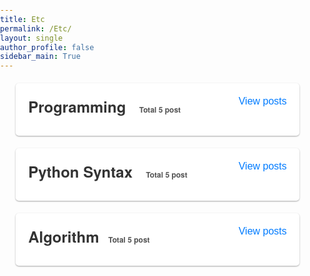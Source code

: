 ```yaml
---
title: Etc
permalink: /Etc/
layout: single
author_profile: false
sidebar_main: True
---
```


<head>
    <meta charset="UTF-8">
    <meta name="viewport" content="width=device-width, initial-scale=1.0">
    <link rel="stylesheet" href="https://cdnjs.cloudflare.com/ajax/libs/font-awesome/6.1.0/css/all.min.css">
    <style>
        * {
            box-sizing: border-box;
        }
        body {
            font-family: 'San Francisco', 'Helvetica Neue', Helvetica, Arial, sans-serif;
            margin: 0;
            padding: 0;
        }
        .list__item {
            position: relative;
            background-color: #fff;
            border: none;
            border-radius: 5px;
            padding: 20px;
            margin: 20px auto;
            width: 90%;
            max-width: 800px;
            box-shadow: 0 1px 3px rgba(0, 0, 0, 0.12), 0 1px 2px rgba(0, 0, 0, 0.24);
            transition: all 0.3s cubic-bezier(0.25, 0.8, 0.25, 1);
        }
        .list__item:hover {
            box-shadow: 0 14px 28px rgba(0, 0, 0, 0.25), 0 10px 10px rgba(0, 0, 0, 0.22);
        }
        .list__item h2 {
            font-size: 24px;
            margin-bottom: 10px;
            margin-top: 0px;
            color: #333;
            display: inline-block;
        }
        .posts-count {
            display: inline-block;
            /* border: 1px solid #515151; */
            color: #515151;
            font-size: 12px;
            padding: 2px 5px;
            margin-left: 3px;
        }
        .toggle {
            position: absolute;
            top: 20px;
            right: 20px;
            background: none;
            border: none;
            padding: 0;
            margin: 0;
            cursor: pointer;
            font-size: 16px;
            color: #007bff;
            display: inline-block;
        }
        .archive__container {
            max-height: 0;
            overflow: hidden;
            transition: max-height 0.3s ease-out;
            overflow: auto;
        }
        .list__item.open .archive__container {
            max-height: 500px;
            transition: max-height 0.5s ease-in;
        }
        .archive__item {
            padding: 0;
            margin-bottom: 5px;
            clear: both;
            opacity: 0;
            max-height: 0;
            overflow: hidden;
            transition: opacity 0.3s ease-out, max-height 0.3s ease-out;
        }
        .archive__item-title {
            font-size: 20px;
            font-weight: 600;
            margin-bottom: 0;
            padding: 0;
            color: #333;
        }
        .archive__item-title a {
            display: inline;
            color: #007aff;
            text-decoration: none;
            padding: 0;
            margin: 0;
        }
        .archive__item-title a:hover {
            text-decoration: underline;
        }
        .page__meta-date {
            font-size: 14px;
        }
        .page__meta-date {
            font-size: 14px;
            color: #777;
        }
        .subcategory {
            font-size: 22px;
            font-weight: 600;
            margin-bottom: 5px;
            padding: 10px 0;
            color: #333;
            cursor: pointer;
        }
        .subcategory:hover {
            text-decoration: underline;
        }
        .archive__item-wrapper {
            padding: 10px 0;
        }
        .subcategory-text {
            font-size: 12px;
            color: #e6c129;
            margin-left: 3px;
        }
        .subcategory-container {
            display: none;
        }
        .subcategory-container.open {
            display: block;
        }
        .subcategory-text {
            font-size: 12px;
            color: #e6c129;
            margin-left: 3px;
        }
        .apple-style {
            font-family: -apple-system, BlinkMacSystemFont, 'San Francisco', 'Helvetica Neue', Helvetica, Arial, sans-serif;
            font-size: 20px;
            font-weight: 600;
            color: #333;
            letter-spacing: -0.02em;
            text-decoration: none;
            transition: color 0.2s ease-in-out;
            padding: 3px 8px;
            border-radius: 5px;
            background-color: rgba(0, 0, 0, 0.05);
        }
        .apple-style:hover {
            color: #007aff;
            background-color: rgba(0, 0, 0, 0.1);
        }
    </style>

</head>
<body>

<div class="list__item">
    <h2>Programming <span class="posts-count">📂 Total 5 post</span></h2>
    <button class="toggle">View posts</button>   
    <div class="archive__container">
                <div class="archive__item-wrapper">
                <article class="archive__item" itemscope="" itemtype="https://schema.org/CreativeWork" data-category="subcategory1">
                    <h3 class="archive__item-title no_toc" itemprop="headline">
                        <a href="https://github.com/umrealengine/StudyArchive/blob/main/Python/Python%20Syntax.md">총정리</a>
                    </h3>
                </article>
            </div>
        <h3 class="subcategory">Subcategory 1 <span class="subcategory-text">📁2 post</span></h3>
        <div class="subcategory-container">
            <div class="archive__item-wrapper">
                <article class="archive__item" itemscope="" itemtype="https://schema.org/CreativeWork" data-category="subcategory1">
                    <h3 class="archive__item-title no_toc" itemprop="headline">
                        <a href="/pythonnote/">pythonnote</a>
                    </h3>
                    <p class="page__meta">
                        <span class="page__meta-date">
                            <i class="far fa-calendar-alt" aria-hidden="true"></i>
                            <time datetime="2023-03-15T00:00:00+09:00">2023-03-15</time>
                        </span>
                    </p>
                </article>
            </div>
                        <div class="archive__item-wrapper">
                <article class="archive__item" itemscope="" itemtype="https://schema.org/CreativeWork" data-category="subcategory1">
                    <h3 class="archive__item-title no_toc" itemprop="headline">
                        <a href="/pythonnote/">pythonnote</a>
                    </h3>
                    <p class="page__meta">
                        <span class="page__meta-date">
                            <i class="far fa-calendar-alt" aria-hidden="true"></i>
                            <time datetime="2023-03-15T00:00:00+09:00">2023-03-15</time>
                        </span>
                    </p>
                </article>
            </div>
                        <div class="archive__item-wrapper">
                <article class="archive__item" itemscope="" itemtype="https://schema.org/CreativeWork" data-category="subcategory1">
                    <h3 class="archive__item-title no_toc" itemprop="headline">
                        <a href="/pythonnote/">pythonnote</a>
                    </h3>
                    <p class="page__meta">
                        <span class="page__meta-date">
                            <i class="far fa-calendar-alt" aria-hidden="true"></i>
                            <time datetime="2023-03-15T00:00:00+09:00">2023-03-15</time>
                        </span>
                    </p>
                </article>
            </div>
                        <div class="archive__item-wrapper">
                <article class="archive__item" itemscope="" itemtype="https://schema.org/CreativeWork" data-category="subcategory1">
                    <h3 class="archive__item-title no_toc" itemprop="headline">
                        <a href="/pythonnote/">pythonnote</a>
                    </h3>
                    <p class="page__meta">
                        <span class="page__meta-date">
                            <i class="far fa-calendar-alt" aria-hidden="true"></i>
                            <time datetime="2023-03-15T00:00:00+09:00">2023-03-15</time>
                        </span>
                    </p>
                </article>
            </div>
                        <div class="archive__item-wrapper">
                <article class="archive__item" itemscope="" itemtype="https://schema.org/CreativeWork" data-category="subcategory1">
                    <h3 class="archive__item-title no_toc" itemprop="headline">
                        <a href="/pythonnote/">pythonnote</a>
                    </h3>
                    <p class="page__meta">
                        <span class="page__meta-date">
                            <i class="far fa-calendar-alt" aria-hidden="true"></i>
                            <time datetime="2023-03-15T00:00:00+09:00">2023-03-15</time>
                        </span>
                    </p>
                </article>
            </div>
                        <div class="archive__item-wrapper">
                <article class="archive__item" itemscope="" itemtype="https://schema.org/CreativeWork" data-category="subcategory1">
                    <h3 class="archive__item-title no_toc" itemprop="headline">
                        <a href="/pythonnote/">pythonnote</a>
                    </h3>
                    <p class="page__meta">
                        <span class="page__meta-date">
                            <i class="far fa-calendar-alt" aria-hidden="true"></i>
                            <time datetime="2023-03-15T00:00:00+09:00">2023-03-15</time>
                        </span>
                    </p>
                </article>
            </div>
                        <div class="archive__item-wrapper">
                <article class="archive__item" itemscope="" itemtype="https://schema.org/CreativeWork" data-category="subcategory1">
                    <h3 class="archive__item-title no_toc" itemprop="headline">
                        <a href="/pythonnote/">pythonnote</a>
                    </h3>
                    <p class="page__meta">
                        <span class="page__meta-date">
                            <i class="far fa-calendar-alt" aria-hidden="true"></i>
                            <time datetime="2023-03-15T00:00:00+09:00">2023-03-15</time>
                        </span>
                    </p>
                </article>
            </div>
        </div>
        <h3 class="subcategory">Subcategory 2</h3>
        <div class="subcategory-container">
                        <div class="archive__item-wrapper">
                <article class="archive__item" itemscope="" itemtype="https://schema.org/CreativeWork" data-category="subcategory1">
                    <h3 class="archive__item-title no_toc" itemprop="headline">
                        <a href="/pythonnote/">pythonnote</a>
                    </h3>
                    <p class="page__meta">
                        <span class="page__meta-date">
                            <i class="far fa-calendar-alt" aria-hidden="true"></i>
                            <time datetime="2023-03-15T00:00:00+09:00">2023-03-15</time>
                        </span>
                    </p>
                </article>
            </div>
                        <div class="archive__item-wrapper">
                <article class="archive__item" itemscope="" itemtype="https://schema.org/CreativeWork" data-category="subcategory1">
                    <h3 class="archive__item-title no_toc" itemprop="headline">
                        <a href="/pythonnote/">pythonnote</a>
                    </h3>
                    <p class="page__meta">
                        <span class="page__meta-date">
                            <i class="far fa-calendar-alt" aria-hidden="true"></i>
                            <time datetime="2023-03-15T00:00:00+09:00">2023-03-15</time>
                        </span>
                    </p>
                </article>
            </div>
                        <div class="archive__item-wrapper">
                <article class="archive__item" itemscope="" itemtype="https://schema.org/CreativeWork" data-category="subcategory1">
                    <h3 class="archive__item-title no_toc" itemprop="headline">
                        <a href="/pythonnote/">pythonnote</a>
                    </h3>
                    <p class="page__meta">
                        <span class="page__meta-date">
                            <i class="far fa-calendar-alt" aria-hidden="true"></i>
                            <time datetime="2023-03-15T00:00:00+09:00">2023-03-15</time>
                        </span>
                    </p>
                </article>
            </div>
                        <div class="archive__item-wrapper">
                <article class="archive__item" itemscope="" itemtype="https://schema.org/CreativeWork" data-category="subcategory1">
                    <h3 class="archive__item-title no_toc" itemprop="headline">
                        <a href="/pythonnote/">pythonnote</a>
                    </h3>
                    <p class="page__meta">
                        <span class="page__meta-date">
                            <i class="far fa-calendar-alt" aria-hidden="true"></i>
                            <time datetime="2023-03-15T00:00:00+09:00">2023-03-15</time>
                        </span>
                    </p>
                </article>
            </div>
                        <div class="archive__item-wrapper">
                <article class="archive__item" itemscope="" itemtype="https://schema.org/CreativeWork" data-category="subcategory1">
                    <h3 class="archive__item-title no_toc" itemprop="headline">
                        <a href="/pythonnote/">pythonnote</a>
                    </h3>
                    <p class="page__meta">
                        <span class="page__meta-date">
                            <i class="far fa-calendar-alt" aria-hidden="true"></i>
                            <time datetime="2023-03-15T00:00:00+09:00">2023-03-15</time>
                        </span>
                    </p>
                </article>
            </div>
        </div>
        <h3 class="subcategory">Subcategory 3</h3>
        <div class="subcategory-container">
            <!-- 여기에 세부 카테고리 3의 게시물 추가 -->
        </div>
    </div>
</div>


<div class="list__item">
    <h2>Python Syntax <span class="posts-count">📂 Total 5 post</span></h2>
    <button class="toggle">View posts</button>
    <div class="archive__container">
        <h3 class="subcategory">Udemy</h3>
        <div class="subcategory-container">
            <div class="archive__item-wrapper">
                <article class="archive__item" itemscope="" itemtype="https://schema.org/CreativeWork" data-category="subcategory1">
                    <h3 class="archive__item-title no_toc" itemprop="headline">
                        <a href="/pythonnote/">pythonnote</a>
                    </h3>
                    <p class="page__meta">
                        <span class="page__meta-date">
                            <i class="far fa-calendar-alt" aria-hidden="true"></i>
                            <time datetime="2023-03-15T00:00:00+09:00">2023-03-15</time>
                        </span>
                    </p>
                </article>
            </div>
                        <div class="archive__item-wrapper">
                <article class="archive__item" itemscope="" itemtype="https://schema.org/CreativeWork" data-category="subcategory1">
                    <h3 class="archive__item-title no_toc" itemprop="headline">
                        <a href="/pythonnote/">pythonnote</a>
                    </h3>
                    <p class="page__meta">
                        <span class="page__meta-date">
                            <i class="far fa-calendar-alt" aria-hidden="true"></i>
                            <time datetime="2023-03-15T00:00:00+09:00">2023-03-15</time>
                        </span>
                    </p>
                </article>
            </div>
                        <div class="archive__item-wrapper">
                <article class="archive__item" itemscope="" itemtype="https://schema.org/CreativeWork" data-category="subcategory1">
                    <h3 class="archive__item-title no_toc" itemprop="headline">
                        <a href="/pythonnote/">pythonnote</a>
                    </h3>
                    <p class="page__meta">
                        <span class="page__meta-date">
                            <i class="far fa-calendar-alt" aria-hidden="true"></i>
                            <time datetime="2023-03-15T00:00:00+09:00">2023-03-15</time>
                        </span>
                    </p>
                </article>
            </div>
                        <div class="archive__item-wrapper">
                <article class="archive__item" itemscope="" itemtype="https://schema.org/CreativeWork" data-category="subcategory1">
                    <h3 class="archive__item-title no_toc" itemprop="headline">
                        <a href="/pythonnote/">pythonnote</a>
                    </h3>
                    <p class="page__meta">
                        <span class="page__meta-date">
                            <i class="far fa-calendar-alt" aria-hidden="true"></i>
                            <time datetime="2023-03-15T00:00:00+09:00">2023-03-15</time>
                        </span>
                    </p>
                </article>
            </div>
                        <div class="archive__item-wrapper">
                <article class="archive__item" itemscope="" itemtype="https://schema.org/CreativeWork" data-category="subcategory1">
                    <h3 class="archive__item-title no_toc" itemprop="headline">
                        <a href="/pythonnote/">pythonnote</a>
                    </h3>
                    <p class="page__meta">
                        <span class="page__meta-date">
                            <i class="far fa-calendar-alt" aria-hidden="true"></i>
                            <time datetime="2023-03-15T00:00:00+09:00">2023-03-15</time>
                        </span>
                    </p>
                </article>
            </div>
                        <div class="archive__item-wrapper">
                <article class="archive__item" itemscope="" itemtype="https://schema.org/CreativeWork" data-category="subcategory1">
                    <h3 class="archive__item-title no_toc" itemprop="headline">
                        <a href="/pythonnote/">pythonnote</a>
                    </h3>
                    <p class="page__meta">
                        <span class="page__meta-date">
                            <i class="far fa-calendar-alt" aria-hidden="true"></i>
                            <time datetime="2023-03-15T00:00:00+09:00">2023-03-15</time>
                        </span>
                    </p>
                </article>
            </div>
                        <div class="archive__item-wrapper">
                <article class="archive__item" itemscope="" itemtype="https://schema.org/CreativeWork" data-category="subcategory1">
                    <h3 class="archive__item-title no_toc" itemprop="headline">
                        <a href="/pythonnote/">pythonnote</a>
                    </h3>
                    <p class="page__meta">
                        <span class="page__meta-date">
                            <i class="far fa-calendar-alt" aria-hidden="true"></i>
                            <time datetime="2023-03-15T00:00:00+09:00">2023-03-15</time>
                        </span>
                    </p>
                </article>
            </div>
        </div>
        <h3 class="subcategory">Self study</h3>
        <div class="subcategory-container">
                        <div class="archive__item-wrapper">
                <article class="archive__item" itemscope="" itemtype="https://schema.org/CreativeWork" data-category="subcategory1">
                    <h3 class="archive__item-title no_toc" itemprop="headline">
                        <a href="/pythonnote/">pythonnote</a>
                    </h3>
                    <p class="page__meta">
                        <span class="page__meta-date">
                            <i class="far fa-calendar-alt" aria-hidden="true"></i>
                            <time datetime="2023-03-15T00:00:00+09:00">2023-03-15</time>
                        </span>
                    </p>
                </article>
            </div>
                        <div class="archive__item-wrapper">
                <article class="archive__item" itemscope="" itemtype="https://schema.org/CreativeWork" data-category="subcategory1">
                    <h3 class="archive__item-title no_toc" itemprop="headline">
                        <a href="/pythonnote/">pythonnote</a>
                    </h3>
                    <p class="page__meta">
                        <span class="page__meta-date">
                            <i class="far fa-calendar-alt" aria-hidden="true"></i>
                            <time datetime="2023-03-15T00:00:00+09:00">2023-03-15</time>
                        </span>
                    </p>
                </article>
            </div>
                        <div class="archive__item-wrapper">
                <article class="archive__item" itemscope="" itemtype="https://schema.org/CreativeWork" data-category="subcategory1">
                    <h3 class="archive__item-title no_toc" itemprop="headline">
                        <a href="/pythonnote/">pythonnote</a>
                    </h3>
                    <p class="page__meta">
                        <span class="page__meta-date">
                            <i class="far fa-calendar-alt" aria-hidden="true"></i>
                            <time datetime="2023-03-15T00:00:00+09:00">2023-03-15</time>
                        </span>
                    </p>
                </article>
            </div>
                        <div class="archive__item-wrapper">
                <article class="archive__item" itemscope="" itemtype="https://schema.org/CreativeWork" data-category="subcategory1">
                    <h3 class="archive__item-title no_toc" itemprop="headline">
                        <a href="/pythonnote/">pythonnote</a>
                    </h3>
                    <p class="page__meta">
                        <span class="page__meta-date">
                            <i class="far fa-calendar-alt" aria-hidden="true"></i>
                            <time datetime="2023-03-15T00:00:00+09:00">2023-03-15</time>
                        </span>
                    </p>
                </article>
            </div>
                        <div class="archive__item-wrapper">
                <article class="archive__item" itemscope="" itemtype="https://schema.org/CreativeWork" data-category="subcategory1">
                    <h3 class="archive__item-title no_toc" itemprop="headline">
                        <a href="/pythonnote/">pythonnote</a>
                    </h3>
                    <p class="page__meta">
                        <span class="page__meta-date">
                            <i class="far fa-calendar-alt" aria-hidden="true"></i>
                            <time datetime="2023-03-15T00:00:00+09:00">2023-03-15</time>
                        </span>
                    </p>
                </article>
            </div>
        </div>
        <h3 class="subcategory">Subcategory 3</h3>
        <div class="subcategory-container">
            <!-- 여기에 세부 카테고리 3의 게시물 추가 -->
        </div>
    </div>
</div>



<div class="list__item">
    <h2>Algorithm<span class="posts-count">📂 Total 5 post</span></h2>
    <button class="toggle">View posts</button>
    <div class="archive__container">
        <h3 class="subcategory">Udemy</h3>
        <div class="subcategory-container">
            <div class="archive__item-wrapper">
                <article class="archive__item" itemscope="" itemtype="https://schema.org/CreativeWork" data-category="subcategory1">
                    <h3 class="archive__item-title no_toc" itemprop="headline">
                        <a href="/pythonnote/">pythonnote</a>
                    </h3>
                    <p class="page__meta">
                        <span class="page__meta-date">
                            <i class="far fa-calendar-alt" aria-hidden="true"></i>
                            <time datetime="2023-03-15T00:00:00+09:00">2023-03-15</time>
                        </span>
                    </p>
                </article>
            </div>
                        <div class="archive__item-wrapper">
                <article class="archive__item" itemscope="" itemtype="https://schema.org/CreativeWork" data-category="subcategory1">
                    <h3 class="archive__item-title no_toc" itemprop="headline">
                        <a href="/pythonnote/">pythonnote</a>
                    </h3>
                    <p class="page__meta">
                        <span class="page__meta-date">
                            <i class="far fa-calendar-alt" aria-hidden="true"></i>
                            <time datetime="2023-03-15T00:00:00+09:00">2023-03-15</time>
                        </span>
                    </p>
                </article>
            </div>
                        <div class="archive__item-wrapper">
                <article class="archive__item" itemscope="" itemtype="https://schema.org/CreativeWork" data-category="subcategory1">
                    <h3 class="archive__item-title no_toc" itemprop="headline">
                        <a href="/pythonnote/">pythonnote</a>
                    </h3>
                    <p class="page__meta">
                        <span class="page__meta-date">
                            <i class="far fa-calendar-alt" aria-hidden="true"></i>
                            <time datetime="2023-03-15T00:00:00+09:00">2023-03-15</time>
                        </span>
                    </p>
                </article>
            </div>
                        <div class="archive__item-wrapper">
                <article class="archive__item" itemscope="" itemtype="https://schema.org/CreativeWork" data-category="subcategory1">
                    <h3 class="archive__item-title no_toc" itemprop="headline">
                        <a href="/pythonnote/">pythonnote</a>
                    </h3>
                    <p class="page__meta">
                        <span class="page__meta-date">
                            <i class="far fa-calendar-alt" aria-hidden="true"></i>
                            <time datetime="2023-03-15T00:00:00+09:00">2023-03-15</time>
                        </span>
                    </p>
                </article>
            </div>
                        <div class="archive__item-wrapper">
                <article class="archive__item" itemscope="" itemtype="https://schema.org/CreativeWork" data-category="subcategory1">
                    <h3 class="archive__item-title no_toc" itemprop="headline">
                        <a href="/pythonnote/">pythonnote</a>
                    </h3>
                    <p class="page__meta">
                        <span class="page__meta-date">
                            <i class="far fa-calendar-alt" aria-hidden="true"></i>
                            <time datetime="2023-03-15T00:00:00+09:00">2023-03-15</time>
                        </span>
                    </p>
                </article>
            </div>
                        <div class="archive__item-wrapper">
                <article class="archive__item" itemscope="" itemtype="https://schema.org/CreativeWork" data-category="subcategory1">
                    <h3 class="archive__item-title no_toc" itemprop="headline">
                        <a href="/pythonnote/">pythonnote</a>
                    </h3>
                    <p class="page__meta">
                        <span class="page__meta-date">
                            <i class="far fa-calendar-alt" aria-hidden="true"></i>
                            <time datetime="2023-03-15T00:00:00+09:00">2023-03-15</time>
                        </span>
                    </p>
                </article>
            </div>
                        <div class="archive__item-wrapper">
                <article class="archive__item" itemscope="" itemtype="https://schema.org/CreativeWork" data-category="subcategory1">
                    <h3 class="archive__item-title no_toc" itemprop="headline">
                        <a href="/pythonnote/">pythonnote</a>
                    </h3>
                    <p class="page__meta">
                        <span class="page__meta-date">
                            <i class="far fa-calendar-alt" aria-hidden="true"></i>
                            <time datetime="2023-03-15T00:00:00+09:00">2023-03-15</time>
                        </span>
                    </p>
                </article>
            </div>
        </div>
        <h3 class="subcategory">Self study</h3>
        <div class="subcategory-container">
                        <div class="archive__item-wrapper">
                <article class="archive__item" itemscope="" itemtype="https://schema.org/CreativeWork" data-category="subcategory1">
                    <h3 class="archive__item-title no_toc" itemprop="headline">
                        <a href="/pythonnote/">pythonnote</a>
                    </h3>
                    <p class="page__meta">
                        <span class="page__meta-date">
                            <i class="far fa-calendar-alt" aria-hidden="true"></i>
                            <time datetime="2023-03-15T00:00:00+09:00">2023-03-15</time>
                        </span>
                    </p>
                </article>
            </div>
                        <div class="archive__item-wrapper">
                <article class="archive__item" itemscope="" itemtype="https://schema.org/CreativeWork" data-category="subcategory1">
                    <h3 class="archive__item-title no_toc" itemprop="headline">
                        <a href="/pythonnote/">pythonnote</a>
                    </h3>
                    <p class="page__meta">
                        <span class="page__meta-date">
                            <i class="far fa-calendar-alt" aria-hidden="true"></i>
                            <time datetime="2023-03-15T00:00:00+09:00">2023-03-15</time>
                        </span>
                    </p>
                </article>
            </div>
                        <div class="archive__item-wrapper">
                <article class="archive__item" itemscope="" itemtype="https://schema.org/CreativeWork" data-category="subcategory1">
                    <h3 class="archive__item-title no_toc" itemprop="headline">
                        <a href="/pythonnote/">pythonnote</a>
                    </h3>
                    <p class="page__meta">
                        <span class="page__meta-date">
                            <i class="far fa-calendar-alt" aria-hidden="true"></i>
                            <time datetime="2023-03-15T00:00:00+09:00">2023-03-15</time>
                        </span>
                    </p>
                </article>
            </div>
                        <div class="archive__item-wrapper">
                <article class="archive__item" itemscope="" itemtype="https://schema.org/CreativeWork" data-category="subcategory1">
                    <h3 class="archive__item-title no_toc" itemprop="headline">
                        <a href="/pythonnote/">pythonnote</a>
                    </h3>
                    <p class="page__meta">
                        <span class="page__meta-date">
                            <i class="far fa-calendar-alt" aria-hidden="true"></i>
                            <time datetime="2023-03-15T00:00:00+09:00">2023-03-15</time>
                        </span>
                    </p>
                </article>
            </div>
                        <div class="archive__item-wrapper">
                <article class="archive__item" itemscope="" itemtype="https://schema.org/CreativeWork" data-category="subcategory1">
                    <h3 class="archive__item-title no_toc" itemprop="headline">
                        <a href="/pythonnote/">pythonnote</a>
                    </h3>
                    <p class="page__meta">
                        <span class="page__meta-date">
                            <i class="far fa-calendar-alt" aria-hidden="true"></i>
                            <time datetime="2023-03-15T00:00:00+09:00">2023-03-15</time>
                        </span>
                    </p>
                </article>
            </div>
        </div>
        <h3 class="subcategory">Subcategory 3</h3>
        <div class="subcategory-container">
            <!-- 여기에 세부 카테고리 3의 게시물 추가 -->
        </div>
    </div>
</div>

















<script>
    const listItems = document.querySelectorAll('.list__item');
    listItems.forEach(function (listItem) {
        const toggleButton = listItem.querySelector('.toggle');
        toggleButton.addEventListener('click', function () {
            listItem.classList.toggle('open');

            if (!listItem.classList.contains('open')) {
                const openSubcategoryContainers = listItem.querySelectorAll('.subcategory-container.open');
                openSubcategoryContainers.forEach(function (subcategoryContainer) {
                    subcategoryContainer.classList.remove('open');
                });
            }
        });
    });

    const archiveItems = document.querySelectorAll('.archive__item');
    archiveItems.forEach(function (archiveItem) {
        archiveItem.style.transition = 'opacity 0.5s ease-out, max-height 0.5s ease-out';
        archiveItem.style.maxHeight = '0';
        archiveItem.style.opacity = '0';
    });

    const toggleButtons = document.querySelectorAll('.toggle');
    toggleButtons.forEach(function (toggleButton) {
        toggleButton.addEventListener('click', function () {
            const archiveContainer = toggleButton.parentElement.querySelector('.archive__container');
            const archiveItems = archiveContainer.querySelectorAll('.archive__item');

            archiveItems.forEach(function (archiveItem) {
                if (archiveItem.style.maxHeight === '0px' || archiveItem.style.maxHeight === '') {
                    archiveItem.style.transition = 'opacity 0.5s ease-in, max-height 0.5s ease-in';
                    archiveItem.style.maxHeight = '500px';
                    archiveItem.style.opacity = '1';
                } else {
                    archiveItem.style.transition = 'opacity 0.5s ease-out, max-height 0.5s ease-out';
                    archiveItem.style.maxHeight = '0';
                    archiveItem.style.opacity = '0';
                }
            });
        });
    });

    const subcategories = document.querySelectorAll('.subcategory');
    subcategories.forEach(function (subcategory) {
        subcategory.addEventListener('click', function () {
            const subcategoryContainer = subcategory.nextElementSibling;
            subcategoryContainer.classList.toggle('open');

            const siblingSubcategories = subcategory.parentElement.parentElement.querySelectorAll('.subcategory-container');
            siblingSubcategories.forEach(function (siblingSubcategory) {
                if (siblingSubcategory !== subcategoryContainer && siblingSubcategory.classList.contains('open')) {
                    siblingSubcategory.classList.remove('open');
                }
            });
        });
    });
</script>
